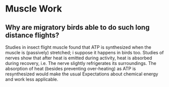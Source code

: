 # Muscle Work

## Why are migratory birds able to do such long distance flights?
Studies in insect flight muscle found that ATP is synthesized when the muscle is (passively) stretched; i suppose it happens in birds too. Studies of nerves show that after heat is emitted during activity, heat is absorbed during recovery, i.e. The nerve slightly refrigerates its surroundings. The absorption of heat (besides preventing over-heating) as ATP is resynthesized would make the usual Expectations about chemical energy and work less applicable.
